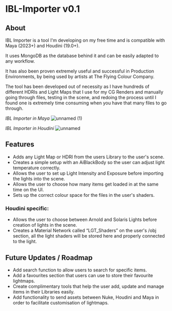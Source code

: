 # IBL-Importer v0.1

## About
IBL Importer is a tool I'm developing on my free time and is compatible with Maya (2023+) and Houdini (19.0+). 

It uses MongoDB as the database behind it and can be easily adapted to any workflow.

It has also been proven extremely useful and successful in Production Environments, by being used by artists at The Flying Colour Company.

The tool has been developed out of necessity as I have hundreds of different HDRIs and Light Maps that I use for my CG Renders and manually going through files, testing in the scene, and redoing the process until I found one is extremely time consuming when you have that many files to go through.

*IBL Importer in Maya*
![unnamed (1)](https://github.com/user-attachments/assets/215af1e8-df76-4ceb-9a47-6f076d46757d)

*IBL Importer in Houdini*
![unnamed](https://github.com/user-attachments/assets/946379ee-4c1c-4aac-b1ab-cca8f1623230)

## Features

- Adds any Light Map or HDRI from the users Library to the user's scene.
- Creates a simple setup with an AiBlackBody so the user can adjust light temperature correctly. 
- Allows the user to set up Light Intensity and Exposure before importing the lights into the scene.
- Allows the user to choose how many items get loaded in at the same time on the UI.
- Sets up the correct colour space for the files in the user's shaders.

### Houdini specific: 
- Allows the user to choose between Arnold and Solaris Lights before creation of lights in the scene.
- Creates a Material Network called “LGT_Shaders” on the user's /obj section, all the light shaders will be stored here and properly connected to the light.

## Future Updates / Roadmap
- Add search function to allow users to search for specific items.
- Add a favourites section that users can use to store their favourite lightmaps.
- Create complimentary tools that help the user add, update and manage items in their Libraries easily.
- Add functionality to send assets between Nuke, Houdini and Maya in order to facilitate customisation of lightmaps.

